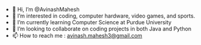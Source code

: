 - 👋 Hi, I’m @AvinashMahesh
- 👀 I’m interested in coding, computer hardware, video games, and sports. 
- 🌱 I’m currently learning Computer Science at Purdue University
- 💞️ I’m looking to collaborate on coding projects in both Java and Python
- 📫 How to reach me : avinash.mahesh3@gmail.com

<!---
AvinashMahesh/AvinashMahesh is a ✨ special ✨ repository because its `README.md` (this file) appears on your GitHub profile.
You can click the Preview link to take a look at your changes.
--->
